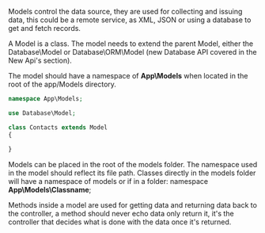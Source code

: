 Models control the data source, they are used for collecting and issuing data, this could be a remote service, as XML, JSON or using a database to get and fetch records.

A Model is a class. The model needs to extend the parent Model, either the Database\Model or Database\ORM\Model (new Database API covered in the New Api's section).

The model should have a namespace of **App\Models** when located in the root of the app/Models directory.

```php 
namespace App\Models;

use Database\Model;

class Contacts extends Model 
{    
 
}
```

Models can be placed in the root of the models folder. The namespace used in the model should reflect its file path. Classes directly in the models folder will have a namespace of models or if in a folder: namespace **App\Models\Classname**;

Methods inside a model are used for getting data and returning data back to the controller, a method should never echo data only return it, it's the controller that decides what is done with the data once it's returned.